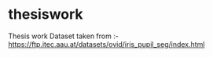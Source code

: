 # thesiswork
Thesis work
Dataset taken from :- https://ftp.itec.aau.at/datasets/ovid/iris_pupil_seg/index.html
